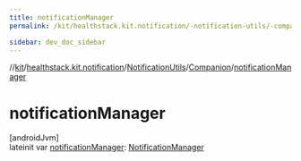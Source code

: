 ```yaml
---
title: notificationManager
permalink: /kit/healthstack.kit.notification/-notification-utils/-companion/notification-manager.html

sidebar: dev_doc_sidebar
---
```

//[kit](../../../../index.html)/[healthstack.kit.notification](../../index.html)/[NotificationUtils](../index.html)/[Companion](index.html)/[notificationManager](notification-manager.html)



# notificationManager



[androidJvm]\
lateinit var [notificationManager](notification-manager.html): [NotificationManager](https://developer.android.com/reference/kotlin/android/app/NotificationManager.html)




